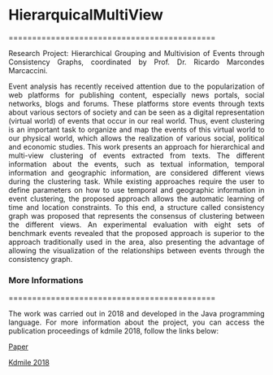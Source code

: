 <h1 align="justify">HierarquicalMultiView</h1>
============================================

<p align="justify">Research Project: Hierarchical Grouping and Multivision of Events through Consistency Graphs, coordinated by Prof. Dr. Ricardo Marcondes Marcaccini.</p>

<p align="justify">Event analysis has recently received attention due to the popularization of web platforms for publishing content, especially news portals, social networks, blogs and forums. These platforms store events through texts about various sectors of society and can be seen as a digital representation (virtual world) of events that occur in our real world. Thus, event clustering is an important task to organize and map the events of this virtual world to our physical world, which allows the realization of various social, political and economic studies. This work presents an approach for hierarchical and multi-view clustering of events extracted from texts. The different information about the events, such as textual information, temporal information and geographic information, are considered different views during the clustering task. While existing approaches require the user to define parameters on how to use temporal and geographic information in event clustering, the proposed approach allows the automatic learning of time and location constraints. To this end, a structure called consistency graph was proposed that represents the consensus of clustering between the different views. An experimental evaluation with eight sets of benchmark events revealed that the proposed approach is superior to the approach traditionally used in the area, also presenting the advantage of allowing the visualization of the relationships between events through the consistency graph.</p>

<h3 align="justify">More Informations</h3>
============================================
<p align="justify">The work was carried out in 2018 and developed in the Java programming language. For more information about the project, you can access the publication proceedings of kdmile 2018, follow the links below:</p>

<p align="justify"><a href="https://sol.sbc.org.br/index.php/kdmile/article/view/27397/27211">Paper</a></p>
<p align="justify"><a href="https://sol.sbc.org.br/index.php/kdmile/issue/view/1214">Kdmile 2018</a></p>
